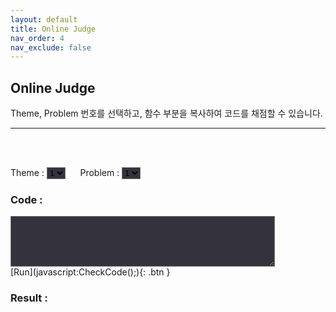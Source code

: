 ```yaml
---
layout: default
title: Online Judge
nav_order: 4
nav_exclude: false
---
```

<head>
    <link rel="stylesheet" href="https://pyscript.net/alpha/pyscript.css" />
    <script defer src="https://pyscript.net/unstable/pyscript.js"></script>
</head>

## Online Judge

Theme, Problem 번호를 선택하고, 함수 부분을 복사하여 코드를 채점할 수 있습니다.         

- - -

<br>
<br>

<script>
    const test_table = [
        /*Themes*/
        [
            /*Problems*/
            /*`Main Function Name`, `Test Code File`*/
            [`test`, `print("test1")`], 
        ],
        [
            [`average`, `https://opencs-ksa.github.io/python/theme2/P1.py`]
        ]
    ];

    function SetTheme() {
        var html = "";
        for(var i = 1; i <= test_table.length; i++){
            html += "<option>" + String(i) + "</option>\n";
        }
        document.getElementById("theme").innerHTML = html;
    }

    function SetProblem() {
        var theme = document.getElementById('theme').value - 1;

        html = "";
        for(var i = 1; i <= test_table[theme].length; i++){
            html += "<option>" + String(i) + "</option>\n";
        }
        document.getElementById("problem").innerHTML = html;
    }

    function CheckCode() {
        var theme = document.getElementById('theme').value - 1;
        var problem = document.getElementById('problem').value - 1;
        var check_function = test_table[theme][problem][0];
        var check_code = "";

        fetch(test_table[theme][problem][1]).then(response => response.text()).then((data) => {check_code = data;});

        var code = document.getElementById('code').value;
        document.getElementById("out").innerHTML = ``;
        if(code.includes("print")) {
            alert("print 구문을 제외하고 넣으세요.");
        }
        else if (!code.includes(check_function)) {
            alert(check_function + " 함수를 포함하고 있지 않습니다.");
        }
        else {
            document.getElementById("result").innerHTML = `<py-script output="out">` + code + "\n\n" + check_code + `</py-script>`;
        }
    }
</script>

Theme : 
<select id = 'theme' onclick="SetProblem()" style="background-color:#34333d"><option>1</option></select>
&nbsp;&nbsp;&nbsp;&nbsp;
Problem : 
<select id = 'problem' style="background-color:#34333d"><option>1</option></select>

### Code :
<textarea id='code' name="code" rows="5" cols="50" style="background-color:#34333d"></textarea>
<br>
[Run](javascript:CheckCode();){: .btn }

### Result : 
<div id='result'></div>
<h3 id="out"></h3>

<br>
<br>
<br>

<script>
    SetTheme();
    SetProblem();
</script>